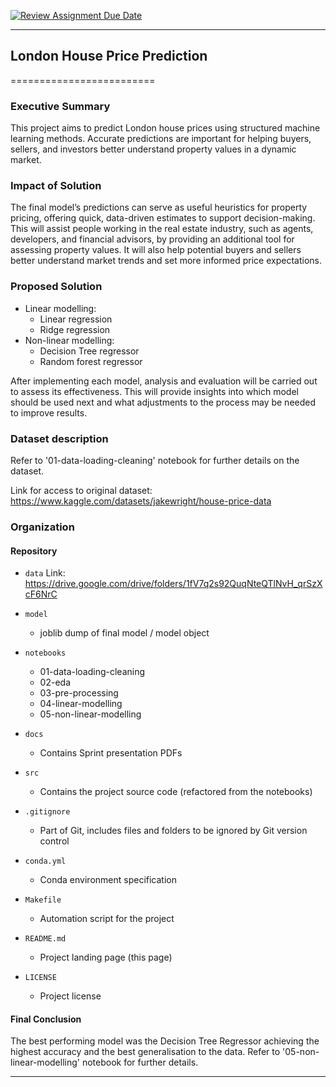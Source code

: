 [![Review Assignment Due Date](https://classroom.github.com/assets/deadline-readme-button-22041afd0340ce965d47ae6ef1cefeee28c7c493a6346c4f15d667ab976d596c.svg)](https://classroom.github.com/a/H9e3WTsM)


------------------------------------------------------------------------------

## London House Price Prediction
=========================

### Executive Summary
This project aims to predict London house prices using structured machine learning methods. Accurate predictions are important for helping buyers, sellers, and investors better understand property values in a dynamic market.

### Impact of Solution
The final model’s predictions can serve as useful heuristics for property pricing, offering quick, data-driven estimates to support decision-making. This will assist people working in the real estate industry, such as agents, developers, and financial advisors, by providing an additional tool for assessing property values. It will also help potential buyers and sellers better understand market trends and set more informed price expectations.

### Proposed Solution
- Linear modelling:
    - Linear regression
    - Ridge regression
- Non-linear modelling:
    - Decision Tree regressor
    - Random forest regressor

After implementing each model, analysis and evaluation will be carried out to assess its effectiveness. This will provide insights into which model should be used next and what adjustments to the process may be needed to improve results.

### Dataset description
Refer to '01-data-loading-cleaning' notebook for further details on the dataset.

Link for access to original dataset:
https://www.kaggle.com/datasets/jakewright/house-price-data

### Organization

#### Repository 

* `data` 
    Link: https://drive.google.com/drive/folders/1fV7q2s92QuqNteQTlNvH_qrSzXcF6NrC

* `model`
    - joblib dump of final model / model object

* `notebooks`
    - 01-data-loading-cleaning
    - 02-eda
    - 03-pre-processing
    - 04-linear-modelling
    - 05-non-linear-modelling

* `docs`
    - Contains Sprint presentation PDFs

* `src`
    - Contains the project source code (refactored from the notebooks)

* `.gitignore`
    - Part of Git, includes files and folders to be ignored by Git version control

* `conda.yml`
    - Conda environment specification

* `Makefile`
    - Automation script for the project

* `README.md`
    - Project landing page (this page)

* `LICENSE`
    - Project license

#### Final Conclusion
The best performing model was the Decision Tree Regressor achieving the highest accuracy and the best generalisation to the data. Refer to '05-non-linear-modelling' notebook for further details. 

------------------------------------------------------------------------------